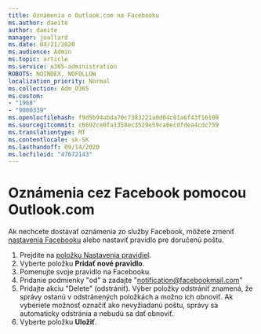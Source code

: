 ```yaml
---
title: Oznámenia o Outlook.com na Facebooku
ms.author: daeite
author: daeite
manager: joallard
ms.date: 04/21/2020
ms.audience: Admin
ms.topic: article
ms.service: o365-administration
ROBOTS: NOINDEX, NOFOLLOW
localization_priority: Normal
ms.collection: Adm_O365
ms.custom:
- "1968"
- "9000339"
ms.openlocfilehash: f9d5b94abda70c7383221a0d04c01a6f43f16100
ms.sourcegitcommit: c6692ce0fa1358ec3529e59ca0ecdfdea4cdc759
ms.translationtype: MT
ms.contentlocale: sk-SK
ms.lasthandoff: 09/14/2020
ms.locfileid: "47672143"
---
```

# <a name="facebook-notifications-using-outlookcom"></a>Oznámenia cez Facebook pomocou Outlook.com

Ak nechcete dostávať oznámenia zo služby Facebook, môžete zmeniť [nastavenia Facebooku](https://aka.ms/facebook-notifications-settings) alebo nastaviť pravidlo pre doručenú poštu.

1. Prejdite na [položku Nastavenia pravidiel](https://outlook.live.com/mail/options/mail/rules/inboxRules).
1. Vyberte položku **Pridať nové pravidlo**.
1. Pomenujte svoje pravidlo na Facebooku.
1. Pridanie podmienky "od" a zadajte "notification@facebookmail.com"
1. Pridajte akciu "Delete" (odstrániť). Výber položky odstrániť znamená, že správy ostanú v odstránených položkách a možno ich obnoviť. Ak vyberiete možnosť označiť ako nevyžiadanú poštu, správy sa automaticky odstránia a nebudú sa dať obnoviť.
1. Vyberte položku **Uložiť**.